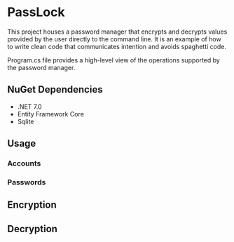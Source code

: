 # PassLock

This project houses a password manager that encrypts and decrypts values provided by the user directly to the command line. It is an example of how to write clean code that communicates intention and avoids spaghetti code. 

Program.cs file provides a high-level view of the operations supported by the password manager.

## NuGet Dependencies
- .NET 7.0
- Entity Framework Core
- Sqlite

## Usage

### Accounts

### Passwords

## Encryption

## Decryption